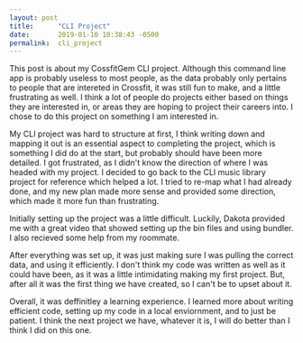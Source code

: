 ```yaml
---
layout: post
title:      "CLI Project"
date:       2019-01-10 10:38:43 -0500
permalink:  cli_project
---
```





This post is about my CossfitGem CLI project. Although this command line app is probably useless to most people, as the data probably only pertains to people that are intereted in Crossfit, it was still fun to make, and a little frustrating as well. I think a lot of people do projects either based on things they are interested in, or areas they are hoping to project their careers into. I chose to do this project on something I am interested in. 

My CLI project was hard to structure at first, I think writing down and mapping it out is an essential aspect to completing the project, which is something I did do at the start, but probably should have been more detailed. I got frustrated, as I didn't know the direction of where I was headed with my project. I decided to go back to the CLI music library project for reference which helped a lot. I tried to re-map what I had already done, and my new plan made more sense and provided some direction, which made it more fun than frustrating. 

Initially setting up the project was a little difficult. Luckily, Dakota provided me with a great video that showed setting up the bin files and using bundler. I also recieved some help from my roommate.

After everything was set up, it was just making sure I was pulling the correct data, and using it efficiently. I don't think my code was written as well as it could have been, as it was a little intimidating making my first project. But, after all it was the first thing we have created, so I can't be to upset about it. 

Overall, it was deffinitley a learning experience. I learned more about writing efficient code, setting up my code in a local enviornment, and to just be patient. I think the next project we have, whatever it is, I will do better than I think I did on this one. 



